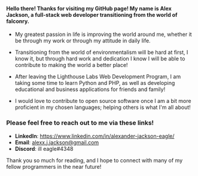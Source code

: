  #### Hello there! Thanks for visiting my GitHub page! My name is Alex Jackson, a full-stack web developer transitioning from the world of falconry. 

- My greatest passion in life is improving the world around me, whether it be through my work or through my attitude in daily life.
- Transitioning from the world of environmentalism will be hard at first, I know it, but through hard work and dedication I know I will be able to contribute to making the world a better place!

- After leaving the Lighthouse Labs Web Development Program, I am taking some time to learn Python and PHP, as well as developing educational and business applications for friends and family!

- I would love to contribute to open source software once I am a bit more proficient in my chosen languages; helping others is what I'm all about!

### Please feel free to reach out to me via these links!
- **LinkedIn**: https://www.linkedin.com/in/alexander-jackson-eagle/
- **Email**: alexx.j.jackson@gmail.com
- **Discord**: ill eagle#4348

Thank you so much for reading, and I hope to connect with many of my fellow programmers in the near future!

<!---
Ill-Eagle-Official/Ill-Eagle-Official is a ✨ special ✨ repository because its `README.md` (this file) appears on your GitHub profile.
You can click the Preview link to take a look at your changes.
--->
